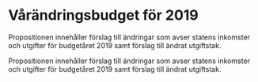 # Vårändringsbudget för 2019

Propositionen innehåller förslag till ändringar som avser statens inkomster och utgifter för budgetåret 2019 samt förslag till ändrat utgiftstak.

Propositionen innehåller förslag till ändringar som avser statens inkomster och utgifter för budgetåret 2019 samt förslag till ändrat utgiftstak.
